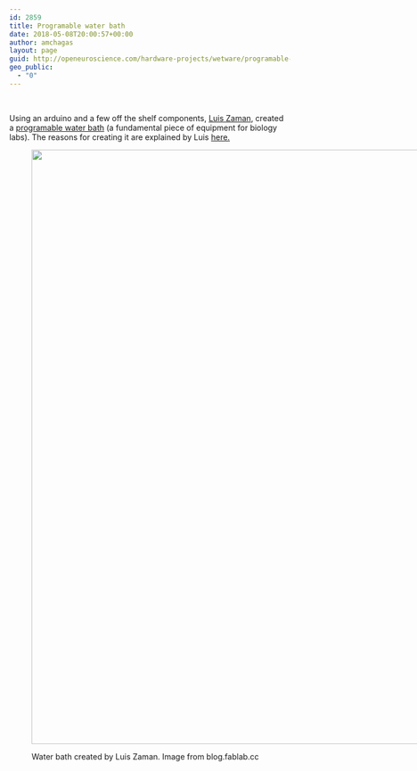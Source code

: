 ```yaml
---
id: 2859
title: Programable water bath
date: 2018-05-08T20:00:57+00:00
author: amchagas
layout: page
guid: http://openeuroscience.com/hardware-projects/wetware/programable-water-bath-copy/
geo_public:
  - "0"
---
```

&nbsp;

Using an arduino and a few off the shelf components, [Luis Zaman](http://luis.labfab.cc/), created a [programable water bath](http://blog.labfab.cc/?p=47) (a fundamental piece of equipment for biology labs). The reasons for creating it are explained by Luis [here.](http://blog.labfab.cc/?p=19)<figure style="width: 2448px" class="wp-caption alignnone">

<img src="https://i1.wp.com/blog.labfab.cc/wp-content/uploads/2013/12/2013-12-01-15.15.031.jpg?resize=800%2C1067" alt="" width="800" height="1067" data-recalc-dims="1" /><figcaption class="wp-caption-text">Water bath created by Luis Zaman. Image from blog.fablab.cc</figcaption></figure> 

&nbsp;

&nbsp;

&nbsp;